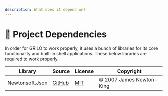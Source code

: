```yaml
---
description: What does it depend on?
---
```


# 🧱 Project Dependencies

In order for GRILO to work properly, it uses a bunch of libraries for its core functionality and built-in shell applications. These below libraries are required to work properly.

| Library         | Source                                               | License                                                                  | Copyright                |
| --------------- | ---------------------------------------------------- | ------------------------------------------------------------------------ | ------------------------ |
| Newtonsoft.Json | [GitHub](https://github.com/JamesNK/Newtonsoft.Json) | [MIT](https://github.com/JamesNK/Newtonsoft.Json/blob/master/LICENSE.md) | © 2007 James Newton-King |
